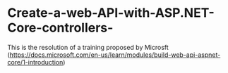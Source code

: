 # Create-a-web-API-with-ASP.NET-Core-controllers-
This is the resolution of a training proposed by Microsft (https://docs.microsoft.com/en-us/learn/modules/build-web-api-aspnet-core/1-introduction)
